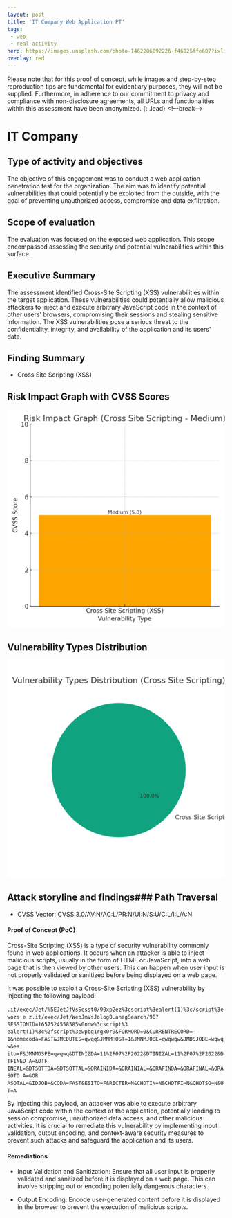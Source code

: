 ```yaml
---
layout: post
title: 'IT Company Web Application PT'
tags:
 - web
 - real-activity
hero: https://images.unsplash.com/photo-1462206092226-f46025ffe607?ixlib=rb-4.0.3&ixid=M3wxMjA3fDB8MHxwaG90by1wYWdlfHx8fGVufDB8fHx8fA%3D%3D&auto=format&fit=crop&w=1474&q=80
overlay: red
---
```


Please note that for this proof of concept, while images and step-by-step reproduction tips are fundamental for evidentiary purposes, they will not be supplied. Furthermore, in adherence to our commitment to privacy and compliance with non-disclosure agreements, all URLs and functionalities within this assessment have been anonymized. {: .lead} <!–-break-–>

# IT Company

## Type of activity and objectives
The objective of this engagement was to conduct a web application penetration test for the organization. The aim was to identify potential vulnerabilities that could potentially be exploited from the outside, with the goal of preventing unauthorized access, compromise and data exfiltration.
## Scope of evaluation
The evaluation was focused on the exposed web application. This scope encompassed assessing the security and potential vulnerabilities within this surface.
## Executive Summary 
The assessment identified Cross-Site Scripting (XSS) vulnerabilities within the target application. These vulnerabilities could potentially allow malicious attackers to inject and execute arbitrary JavaScript code in the context of other users' browsers, compromising their sessions and stealing sensitive information. The XSS vulnerabilities pose a serious threat to the confidentiality, integrity, and availability of the application and its users' data.
## Finding Summary
- Cross Site Scripting (XSS)
## Risk Impact Graph with CVSS Scores

![](https://raw.githubusercontent.com/blitz0p3rations/blitz0p3rations.github.io/master/uploads/id21.png)

## Vulnerability Types Distribution

![](https://raw.githubusercontent.com/blitz0p3rations/blitz0p3rations.github.io/master/uploads/id22.png)

## Attack storyline and findings### Path Traversal
- CVSS Vector: CVSS:3.0/AV:N/AC:L/PR:N/UI:N/S:U/C:L/I:L/A:N
#### Proof of Concept (PoC)
Cross-Site Scripting (XSS) is a type of security vulnerability commonly found in web applications. It occurs when an attacker is able to inject malicious scripts, usually in the form of HTML or JavaScript, into a web page that is then viewed by other users. This can happen when user input is not properly validated or sanitized before being displayed on a web page.

It was possible to exploit a Cross-Site Scripting (XSS) vulnerability by injecting the following payload:

`
 .it/exec/Jet/%5EJetJfVsSesst0/90xp2ez%3cscript%3ealert(1)%3c/script%3ewozs
 e z.it/exec/Jet/WebJmVsJolog0.anagSearch/90?
 SESSIONID=1657524558585w0nnw%3cscript%3
 ealert(1)%3c%2fscript%3ewpbq1rgx0r9&FORMORD=0&CURRENTRECORD=-
 1&nomecoda=FAST&JMCDUTES=qwqq&JMNMHOST=1&JMNMJOBE=qwqwqw&JMDSJOBE=wqwqw&es
 ito=F&JMNMDSPE=qwqwq&DTINIZDA=11%2F07%2F2022&DTINIZAL=11%2F07%2F2022&DTFINED
 A=&DTF
INEAL=&DTSOTTDA=&DTSOTTAL=&ORAINIDA=&ORAINIAL=&ORAFINDA=&ORAFINAL=&ORASOTD
A=&OR
ASOTAL=&IDJOB=&CODA=FAST&ESITO=F&RICTER=N&CHDTIN=N&CHDTFI=N&CHDTSO=N&UT=A
`

By injecting this payload, an attacker was able to execute arbitrary JavaScript code within the context of the application, potentially leading to session compromise, unauthorized data access, and other malicious activities. It is crucial to remediate this vulnerability by implementing input validation, output encoding, and context-aware security measures to prevent such attacks and safeguard the application and its users.
#### Remediations
- Input Validation and Sanitization: Ensure that all user input is properly validated and sanitized before it is displayed on a web page. This can involve stripping out or encoding potentially dangerous characters.

- Output Encoding: Encode user-generated content before it is displayed in the browser to prevent the execution of malicious scripts.
